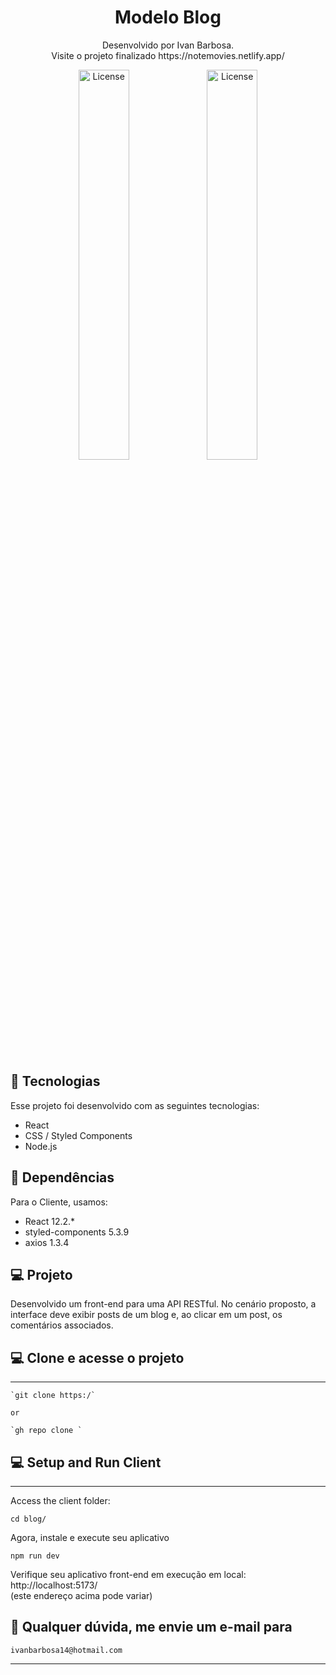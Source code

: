 <h1 align="center"> Modelo Blog </h1>

<p align="center">
Desenvolvido por Ivan Barbosa.<br>
Visite o projeto finalizado https://notemovies.netlify.app/ 

<div align="center">
  <img alt="License" src="./capa/Captura de Tela 2023-03-24 às 15.30.39.png" width="40%" display="flex" gap="5px" >
  <img alt="License" src="./capa/Captura de Tela 2023-03-24 às 15.31.02.png" width="40%" display="flex" gap="5px">
</div>

<br>

## 🚀 Tecnologias

Esse projeto foi desenvolvido com as seguintes tecnologias:

- React
- CSS / Styled Components
- Node.js

## 🔖 Dependências

Para o Cliente, usamos:
- React 12.2.*
- styled-components 5.3.9
- axios 1.3.4

## 💻 Projeto

Desenvolvido um front-end para uma API RESTful. No cenário proposto, a interface deve exibir posts de um blog e, ao clicar em um post, os comentários associados.

## 💻 Clone e acesse o projeto
------------
    `git clone https:/`

    or 

    `gh repo clone `

## 💻 Setup and Run Client
------------
Access the client folder:

`cd blog/`

Agora, instale e execute seu aplicativo

`npm run dev`

Verifique seu aplicativo front-end em execução em local: http://localhost:5173/ <br />(este endereço acima pode variar)


## :memo: Qualquer dúvida, me envie um e-mail para

`ivanbarbosa14@hotmail.com`

---
